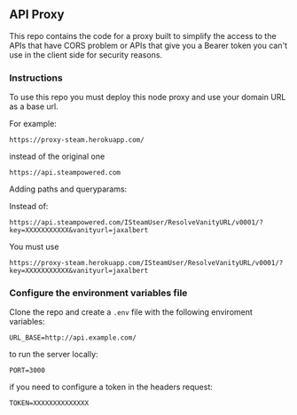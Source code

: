 ## API Proxy

This repo contains the code for a proxy built to simplify the access to the APIs that have CORS problem or APIs that give you a Bearer token you can't use in the client side for security reasons.

### Instructions

To use this repo you must deploy this node proxy and use your domain URL as a base url.

For example:

```
https://proxy-steam.herokuapp.com/
```

instead of the original one

```
https://api.steampowered.com
```

Adding paths and queryparams:

Instead of: 

```
https://api.steampowered.com/ISteamUser/ResolveVanityURL/v0001/?key=XXXXXXXXXXX&vanityurl=jaxalbert
```

You must use

```
https://proxy-steam.herokuapp.com/ISteamUser/ResolveVanityURL/v0001/?key=XXXXXXXXXXX&vanityurl=jaxalbert
```

### Configure the environment variables file

Clone the repo and create a ```.env``` file with the following enviroment variables: 

```
URL_BASE=http://api.example.com/
```

to run the server locally:

```
PORT=3000
```

if you need to configure a token in the headers request:

```
TOKEN=XXXXXXXXXXXXXX
```

